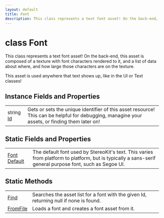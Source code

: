```yaml
---
layout: default
title: Font
description: This class represents a text font asset! On the back-end, this asset is composed of a texture with font characters rendered to it, and a list of data about where, and how large those characters are on the texture.  This asset is used anywhere that text shows up, like in the UI or Text classes!
---
```

# class Font

This class represents a text font asset! On the back-end, this asset
is composed of a texture with font characters rendered to it, and a list of
data about where, and how large those characters are on the texture.

This asset is used anywhere that text shows up, like in the UI or Text classes!

## Instance Fields and Properties

|  |  |
|--|--|
|string [Id]({{site.url}}/Pages/Reference/Font/Id.html)|Gets or sets the unique identifier of this asset resource! This can be helpful for debugging, managine your assets, or finding them later on!|

## Static Fields and Properties

|  |  |
|--|--|
|[Font]({{site.url}}/Pages/Reference/Font.html) [Default]({{site.url}}/Pages/Reference/Font/Default.html)|The default font used by StereoKit's text. This varies from platform to platform, but is typically a sans-serif general purpose font, such as Segoe UI.|

## Static Methods

|  |  |
|--|--|
|[Find]({{site.url}}/Pages/Reference/Font/Find.html)|Searches the asset list for a font with the given Id, returning null if none is found.|
|[FromFile]({{site.url}}/Pages/Reference/Font/FromFile.html)|Loads a font and creates a font asset from it.|
